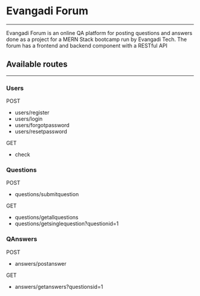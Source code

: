 <h1>Evangadi Forum</h1><hr>

Evangadi Forum is an online QA platform for posting questions and answers done as a project for a MERN Stack bootcamp run by Evangadi Tech. 
The forum has a frontend and backend component with a RESTful API 

<h2>Available routes</h2><hr>

<h3>Users</h3>

POST
<ul>
  <li>users/register</li>
  <li>users/login</li>
  <li>users/forgotpassword</li>
  <li>users/resetpassword</li>
</ul>

GET
<ul>
  <li>check</li>
</ul>

<h3>Questions</h3>

POST
<ul>
  <li>questions/submitquestion</li>
</ul>

GET
<ul>
  <li>questions/getallquestions</li>
  <li>questions/getsinglequestion?questionid=1</li>
</ul>

<h3>QAnswers</h3>

POST
<ul>
  <li>answers/postanswer</li>
</ul>

GET
<ul>
  <li>answers/getanswers?questionsid=1</li>
</ul>
